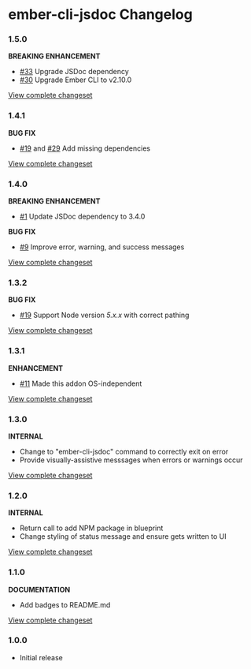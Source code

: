 # ember-cli-jsdoc Changelog

### 1.5.0

**BREAKING ENHANCEMENT**

* [#33](https://github.com/softlayer/ember-cli-jsdoc/issues/33) Upgrade JSDoc dependency
* [#30](https://github.com/softlayer/ember-cli-jsdoc/issues/30) Upgrade Ember CLI to v2.10.0

[View complete changeset](https://github.com/softlayer/ember-cli-jsdoc/compare/v1.4.1...v1.5.0)

### 1.4.1

**BUG FIX**

* [#19](https://github.com/softlayer/ember-cli-jsdoc/issues/19) and [#29](https://github.com/softlayer/ember-cli-jsdoc/pull/29) Add missing dependencies

[View complete changeset](https://github.com/softlayer/ember-cli-jsdoc/compare/v1.4.0...v1.4.1)

### 1.4.0

**BREAKING ENHANCEMENT**

* [#1](https://github.com/softlayer/ember-cli-jsdoc/issues/1) Update JSDoc dependency to 3.4.0

**BUG FIX**

* [#9](https://github.com/softlayer/ember-cli-jsdoc/issues/9) Improve error, warning, and success messages

[View complete changeset](https://github.com/softlayer/ember-cli-jsdoc/compare/v1.3.2...v1.4.0)

### 1.3.2

**BUG FIX**

* [#19](https://github.com/softlayer/ember-cli-jsdoc/issues/19) Support Node version *5.x.x* with correct pathing

[View complete changeset](https://github.com/softlayer/ember-cli-jsdoc/compare/v1.3.1...v1.3.2)

### 1.3.1

**ENHANCEMENT**

* [#11](https://github.com/softlayer/ember-cli-jsdoc/pull/11) Made this addon OS-independent

[View complete changeset](https://github.com/softlayer/ember-cli-jsdoc/compare/v1.3.0...v1.3.1)

### 1.3.0

**INTERNAL**

* Change to "ember-cli-jsdoc" command to correctly exit on error
* Provide visually-assistive messsages when errors or warnings occur

[View complete changeset](https://github.com/softlayer/ember-cli-jsdoc/compare/v1.2.0...v1.3.0)

### 1.2.0

**INTERNAL**

* Return call to add NPM package in blueprint
* Change styling of status message and ensure gets written to UI

[View complete changeset](https://github.com/softlayer/ember-cli-jsdoc/compare/v1.1.0...v1.2.0)

### 1.1.0

**DOCUMENTATION**

* Add badges to README.md

[View complete changeset](https://github.com/softlayer/ember-cli-jsdoc/compare/v1.0.0...v1.1.0)


### 1.0.0

* Initial release
